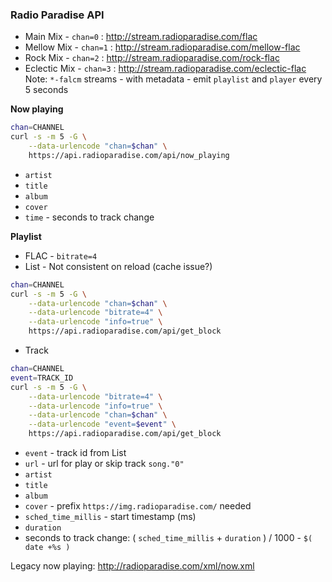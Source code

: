 ### Radio Paradise API

- Main Mix     - `chan=0` : http://stream.radioparadise.com/flac
- Mellow Mix   - `chan=1` : http://stream.radioparadise.com/mellow-flac
- Rock Mix     - `chan=2` : http://stream.radioparadise.com/rock-flac
- Eclectic Mix - `chan=3` : http://stream.radioparadise.com/eclectic-flac
Note: `*-falcm` streams - with metadata - emit `playlist` and `player` every 5 seconds

**Now playing**
```sh
chan=CHANNEL
curl -s -m 5 -G \
	--data-urlencode "chan=$chan" \
	https://api.radioparadise.com/api/now_playing
```
- `artist`
- `title`
- `album`
- `cover`
- `time` - seconds to track change

**Playlist**
- FLAC - `bitrate=4`
- List - Not consistent on reload (cache issue?)
```sh
chan=CHANNEL
curl -s -m 5 -G \
	--data-urlencode "chan=$chan" \
	--data-urlencode "bitrate=4" \
	--data-urlencode "info=true" \
	https://api.radioparadise.com/api/get_block
```
- Track
```sh
chan=CHANNEL
event=TRACK_ID
curl -s -m 5 -G \
	--data-urlencode "bitrate=4" \
	--data-urlencode "info=true" \
	--data-urlencode "chan=$chan" \
	--data-urlencode "event=$event" \
	https://api.radioparadise.com/api/get_block
```
- `event` - track id from List
- `url` - url for play or skip track
`song."0"`
- `artist`
- `title`
- `album`
- `cover` - prefix `https://img.radioparadise.com/` needed
- `sched_time_millis` - start timestamp (ms)
- `duration`
- seconds to track change: ( `sched_time_millis` + `duration` ) / 1000 - `$( date +%s )`

Legacy now playing: http://radioparadise.com/xml/now.xml
